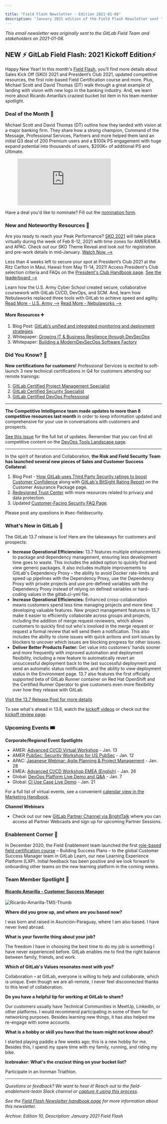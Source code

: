 ```yaml
---

title: "Field Flash Newsletter - Edition 2021-01-06"
description: "January 2021 edition of the Field Flash Newsletter sent to the GitLab Field (Sales, CS, SDR) team and stakeholders"
---
```








*This email newsletter was originally sent to the GitLab Field Team and stakeholders on 2021-01-06.*

## NEW ⚡️ GitLab Field Flash: 2021 Kickoff Edition⚡️

Happy New Year! In this month's [Field Flash](https://about.gitlab.com/handbook/sales/field-communications/field-flash-newsletter/#overview), you’ll find more details about Sales Kick Off (SKO) 2021 and President’s Club 2021, updated competitive resources, the first role-based Field Certification course and more. Plus, Michael Scott and David Thomas (DT) walk through a great example of landing with vision with new logo in the banking industry. And, we learn more about Ricardo Amarilla’s craziest bucket list item in his team member spotlight.

### Deal of the Month 🏅

Michael Scott and David Thomas (DT) outline how they landed with vision at a major banking firm. They share how a strong champion, Command of the Message, Professional Services, Partners and more helped them land an initial Q3 deal of 200 Premium users and a $100k PS engagement with huge expand potential into thousands of users, $200K+ of additional PS and Ultimate.

<figure class="video_container">
  <iframe src="https://www.youtube.com/embed/ho1vDpvRhms" frameborder="0" allowfullscreen="true"> </iframe>
</figure>

Have a deal you'd like to nominate? Fill out the [nomination form](https://forms.gle/7AYwzgFStrai5D2F7).

### New and Noteworthy Resources 📓

Are you ready to reach your Peak Performance? [SKO 2021](https://about.gitlab.com/handbook/sales/training/SKO/) will take place virtually during the week of Feb 8-12, 2021 with time zones for AMER/EMEA and APAC. Check out our SKO Theme Reveal and look out for registration and pre-work details in mid-January. [Watch Now -->](https://vimeo.com/487653102)

Less than 4 weeks left to secure your spot at President’s Club 2021 at the Ritz Carlton in Maui, Hawaii from May 11-14, 2021! Access President's Club selection criteria and FAQs on the [President's Club Handbook page](https://about.gitlab.com/handbook/sales/club/). [See the leaderboard -->](https://app.periscopedata.com/app/gitlab/670929/FY21-President's-Club-Dashboard)

Learn how the U.S. Army Cyber School created secure, collaborative coursework with GitLab CI/CD, DevOps, and SCM. And, learn how Nebulaworks replaced three tools with GitLab to achieve speed and agility. [Read More - U.S. Army -->](https://about.gitlab.com/customers/us_army_cyber_school/) [Read More - Nebulaworks -->](https://about.gitlab.com/customers/nebulaworks/)

#### More Resources ➕

1. Blog Post: [GitLab’s unified and integrated monitoring and deployment strategies](https://about.gitlab.com/blog/2020/11/23/cd-unified-monitor-deploy/)
1. Whitepaper: [Growing IT & Business Resilience through DevSecOps](https://learn.gitlab.com/gov-digital-transformation-4/growing-it-business-resilience)
1. Whitepaper: [Building a ModernDevSecOps Software Factory](https://learn.gitlab.com/gov-digital-transformation-6/building-modern-devsecops-software-factory)

### Did You Know? 🔢

**New certifications for customers!** Professional Services is excited to soft-launch 3 new technical certifications in Q4 for customers attending our remote trainings:
1. [GitLab Certified Project Management Specialist](https://about.gitlab.com/services/education/gitlab-project-management-associate/)
1. [GitLab Certified Security Specialist](https://about.gitlab.com/services/education/gitlab-security-specialist/)
1. [GitLab Certified DevOps Professional](https://about.gitlab.com/services/education/gitlab-certified-devops-pro/)

----
**The Competitive Intelligence team made updates to more than 8 competitive resources last month** in order to keep information updated and comprehensive for your use in conversations with customers and prospects.

[See this issue](https://gitlab.com/gitlab-com/sales-team/field-operations/enablement/-/issues/614) for the full list of updates. Remember that you can find all competitive content on the [DevOps Tools Landscape page](https://about.gitlab.com/competition/).

----
In the spirit of Iteration and Collaboration, **the Risk and Field Security Team has launched several new pieces of Sales and Customer Success Collateral**:
1. Blog Post - [How GitLab uses Third Party Security ratings to boost Customer Confidence](https://about.gitlab.com/blog/2020/12/18/how-gitlab-uses-third-party-security-ratings-to-build-customer-confidence/) along with [GitLab's BitSight Rating Report](https://about.gitlab.com/security/cap/) on the Customer Assurance Package page.
1. [Redesigned Trust Center](https://about.gitlab.com/security/) with more resources related to privacy and data protection.
1. Updated [Customer-Facing Security FAQ Page](https://about.gitlab.com/security/faq/).

Please post any questions in #sec-fieldsecurity.

### What's New in GitLab 🚀

The GitLab 13.7 release is live! Here are the takeaways for customers and prospects:
- **Increase Operational Efficiencies:** 13.7 features multiple enhancements to package and dependency management, ensuring less development time goes to waste. This includes the added option to quickly find and view generic packages. It also includes multiple improvements to GitLab's Dependency Proxy – the ability to avoid Docker rate-limits and speed up pipelines with the Dependency Proxy, use the Dependency Proxy with private projects and use pre-defined variables with the Dependency Proxy instead of relying on defined variables or hard-coding values in the gitlab.ci-yml file.
- **Increase Operational Efficiencies:** Enhanced cross-collaboration means customers spend less time managing projects and more time developing valuable features. New project management features in 13.7 make it easier to efficiently collaborate across groups and projects, including the addition of merge request reviewers, which allows customers to quickly find out who's involved in the merge request or request a formal review that will send them a notification. This also includes the ability to clone issues with quick actions and sort issues by blockers to uncover which issues are blocking progress for other issues.
- **Deliver Better Products Faster:** Get value into customers’ hands sooner and more frequently with improved automation and deployment flexibility, including a new feature to automatically revert an unsuccessful deployment back to the last successful deployment and send an automatic status notification, and the ability to view deployment status in the Environment page. 13.7 also features the first officially supported beta of GitLab Runner container on Red Hat OpenShift and the Certified Runner Operator to give customers even more flexibility over how they release with GitLab.

[Visit the 13.7 Release Post for more details](https://about.gitlab.com/releases/2020/12/22/gitlab-13-7-released/)

To see what's ahead in 13.8, watch the [kickoff videos](https://www.youtube.com/watch?v=bWKdW-s9o9E) or check out the [kickoff review page](https://about.gitlab.com/direction/kickoff/).

### Upcoming Events 🎟

**Corporate/Regional Event Spotlights**
- AMER: [Advanced CI/CD Virtual Workshop](https://gitlab.com/gitlab-com/marketing/field-marketing/-/issues/1815) - Jan. 13
- AMER [PubSec: Security Workshop for US PubSec](https://gitlab.com/gitlab-com/marketing/field-marketing/-/issues/1960) - Jan. 12
- APAC: [Japanese Webinar: Agile Planning & Project Management](https://gitlab.com/gitlab-com/marketing/field-marketing/-/issues/2146) - Jan. 28
- EMEA: [Advanced CI/CD Workshop EMEA (English)](https://gitlab.com/gitlab-com/marketing/field-marketing/-/issues/1822) - Jan. 26
- Global: [DevOps Platform Live Demo and Q&A](https://gitlab.com/groups/gitlab-com/marketing/-/epics/1697) - Jan. 7
- Global: [CI Use Case Live Demo](https://gitlab.com/groups/gitlab-com/marketing/-/epics/1701) - Jan. 21

For a full list of virtual events, see a convenient [calendar view in the Marketing Handbook](/handbook/marketing/virtual-events/#calendar).

**Channel Webinars**
- Check out our new [GitLab Partner Channel via BrightTalk](https://www.brighttalk.com/channel/18613/) where you can access all Partner Webcasts and sign up for upcoming Partner Sessions.

### Enablement Corner 🧠

In December 2020, the Field Enablement team launched the first [role-based field certification course](https://about.gitlab.com/handbook/sales/training/field-certification/) – Building Success Plans – to the global Customer Success Manager team in GitLab Learn, our new Learning Experience Platform (LXP). Initial feedback has been positive and we look forward to onboarding other teams on the new learning platform in the coming weeks.

### Team Member Spotlight 🔦

#### [Ricardo Amarilla - Customer Success Manager](/handbook/company/team/#ricardo.amarilla)

![Ricardo-Amarilla-TMS-Thumb](https://about.gitlab.com/handbook/sales/field-communications/field-flash-newsletter/images/Ricardo_Amarilla_TMS_Thumb.png)

**Where did you grow up, and where are you based now?**

I was born and raised in Asunción-Paraguay, where I am also based. I have never lived abroad.

**What is your favorite thing about your job?**

The freedom I have in choosing the best time to do my job is something I have never experienced before. GitLab enables me to find the right balance between family, friends, and work.

**Which of GitLab's Values resonates most with you?**

Collaboration – at GitLab, everyone is willing to help and collaborate, which is unique. Even though we are all-remote, I never feel disconnected thanks to this level of collaboration.

**Do you have a helpful tip for working at GitLab to share?**

Our customers usually have Technical Communities in MeetUp, LinkedIn, or other platforms. I would recommend participating in some of them for networking purposes. Besides learning new things, it has also helped me re-engage with some accounts.

**What is a hobby or skill you have that the team might not know about?**

I started playing paddle a few weeks ago; this is a new hobby for me. Besides this, I spend my spare time with my family, running, and riding my bike.

**Icebreaker: What's the craziest thing on your bucket list?**

Participate in an Ironman Triathlon.

----

*Questions or feedback? We want to hear it! Reach out to the field-enablement-team Slack channel or [capture it using this process](https://about.gitlab.com/handbook/sales/field-communications/#sharing-feedback).*

*See the [Field Flash Newsletter handbook page](https://about.gitlab.com/handbook/sales/field-communications/field-flash-newsletter/) for more information about this newsletter.*

*Archive: Edition 10, Description: January 2021 Field Flash*



